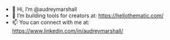 - 👋 Hi, I’m @audreymarshall
- 👀 I’m building tools for creators at: https://hellothematic.com/
- 📫 You can connect with me at: https://www.linkedin.com/in/audreymarshall/

<!---
audreymarshall/audreymarshall is a ✨ special ✨ repository because its `README.md` (this file) appears on your GitHub profile.
You can click the Preview link to take a look at your changes.
--->
